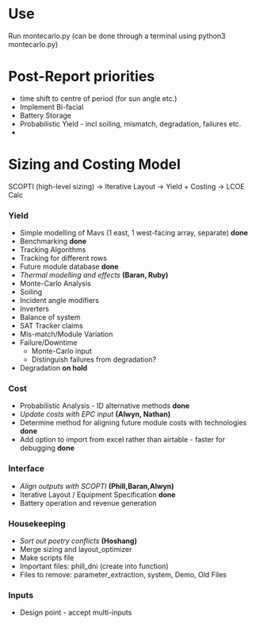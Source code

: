 # Use
Run montecarlo.py (can be done through a terminal using python3 montecarlo.py)

# Post-Report priorities
* time shift to centre of period (for sun angle etc.)
* Implement Bi-facial
* Battery Storage
* Probabilistic Yield - incl soiling, mismatch, degradation, failures etc.
* 

# Sizing and Costing Model
SCOPTI (high-level sizing) -> Iterative Layout -> Yield + Costing -> LCOE Calc

### Yield
* Simple modelling of Mavs (1 east, 1 west-facing array, separate) **done**
* Benchmarking **done**
* Tracking Algorithms
* Tracking for different rows
* Future module database **done**
* *Thermal modelling and effects* **(Baran, Ruby)**
* Monte-Carlo Analysis
* Soiling
* Incident angle modifiers
* Inverters 
* Balance of system
* SAT Tracker claims
* Mis-match/Module Variation
* Failure/Downtime
  * Monte-Carlo input
  * Distinguish failures from degradation?
* Degradation **on hold**

### Cost
* Probabilistic Analysis - ID alternative methods **done**
* *Update costs with EPC input* **(Alwyn, Nathan)**
* Determine method for aligning future module costs with technologies **done**
* Add option to import from excel rather than airtable - faster for debugging **done**


### Interface
* *Align outputs with SCOPTI* **(Phill,Baran,Alwyn)**
* Iterative Layout / Equipment Specification **done**
* Battery operation and revenue generation

### Housekeeping
* *Sort out poetry conflicts* **(Hoshang)**
* Merge sizing and layout_optimizer
* Make scripts file
* Important files: phill_dni (create into function)
* Files to remove: parameter_extraction, system, Demo, Old Files

### Inputs
* Design point - accept multi-inputs

